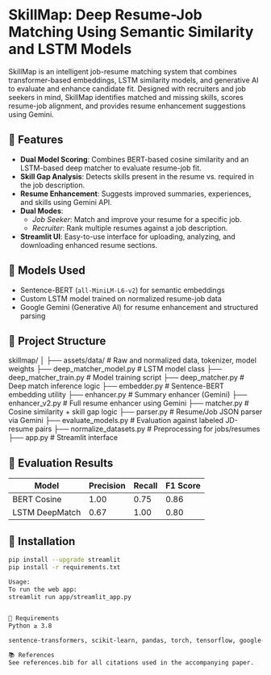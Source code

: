 # SkillMap: Deep Resume-Job Matching Using Semantic Similarity and LSTM Models

SkillMap is an intelligent job-resume matching system that combines transformer-based embeddings, LSTM similarity models, and generative AI to evaluate and enhance candidate fit. Designed with recruiters and job seekers in mind, SkillMap identifies matched and missing skills, scores resume-job alignment, and provides resume enhancement suggestions using Gemini.

## 🚀 Features

- **Dual Model Scoring**: Combines BERT-based cosine similarity and an LSTM-based deep matcher to evaluate resume-job fit.
- **Skill Gap Analysis**: Detects skills present in the resume vs. required in the job description.
- **Resume Enhancement**: Suggests improved summaries, experiences, and skills using Gemini API.
- **Dual Modes**:
  - *Job Seeker*: Match and improve your resume for a specific job.
  - *Recruiter*: Rank multiple resumes against a job description.
- **Streamlit UI**: Easy-to-use interface for uploading, analyzing, and downloading enhanced resume sections.

## 🧠 Models Used

- Sentence-BERT (`all-MiniLM-L6-v2`) for semantic embeddings
- Custom LSTM model trained on normalized resume-job data
- Google Gemini (Generative AI) for resume enhancement and structured parsing

## 📁 Project Structure
skillmap/
│
├── assets/data/ # Raw and normalized data, tokenizer, model weights
├── deep_matcher_model.py # LSTM model class
├── deep_matcher_train.py # Model training script
├── deep_matcher.py # Deep match inference logic
├── embedder.py # Sentence-BERT embedding utility
├── enhancer.py # Summary enhancer (Gemini)
├── enhancer_v2.py # Full resume enhancer using Gemini
├── matcher.py # Cosine similarity + skill gap logic
├── parser.py # Resume/Job JSON parser via Gemini
├── evaluate_models.py # Evaluation against labeled JD-resume pairs
├── normalize_datasets.py # Preprocessing for jobs/resumes
├── app.py # Streamlit interface


## 🧪 Evaluation Results

| Model           | Precision | Recall | F1 Score |
|----------------|-----------|--------|----------|
| BERT Cosine     | 1.00      | 0.75   | 0.86     |
| LSTM DeepMatch  | 0.67      | 1.00   | 0.80     |

## 🔧 Installation

```bash
pip install --upgrade streamlit
pip install -r requirements.txt

Usage:
To run the web app:
streamlit run app/streamlit_app.py


📄 Requirements
Python ≥ 3.8

sentence-transformers, scikit-learn, pandas, torch, tensorflow, google-generativeai, streamlit, PyMuPDF

📚 References
See references.bib for all citations used in the accompanying paper.




